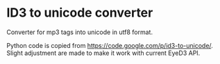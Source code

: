 ID3 to unicode converter
==============

Converter for mp3 tags into unicode in utf8 format. 

Python code is copied from https://code.google.com/p/id3-to-unicode/. Slight adjustment are made to make it work with current EyeD3 API.

